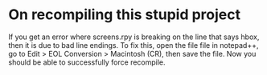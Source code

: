 # On recompiling this stupid project

If you get an error where screens.rpy is breaking on the line that says hbox, then it is due to bad line endings.
To fix this, open the file file in notepad++, go to Edit > EOL Conversion > Macintosh (CR), then save the file.
Now you should be able to successfully force recompile.
